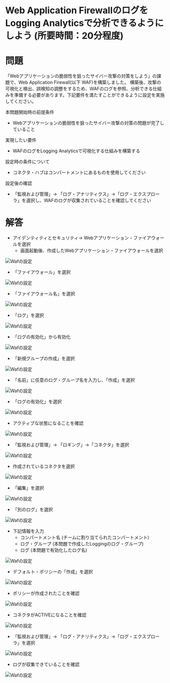 # Web Application FirewallのログをLogging Analyticsで分析できるようにしよう (所要時間：20分程度)
# 問題
「Webアプリケーションの脆弱性を狙ったサイバー攻撃の対策をしよう」の課題で、Web Application Firewall(以下 WAF)を構築しました。
構築後、攻撃の可視化と検出、誤検知の調整をするため、WAFのログを参照、分析できる仕組みを準備する必要があります。下記要件を満たすことができるように設定を実施してください。

本問題開始時の前提条件
- Webアプリケーションの脆弱性を狙ったサイバー攻撃の対策の問題が完了していること

実現したい要件
- WAFのログをLogging Analyticsで可視化する仕組みを構築する

設定時の条件について
- コネクタ・ハブはコンパートメントにあるものを使用してください
 
設定後の確認
- 「監視および管理」→ 「ログ・アナリティクス」→「ログ・エクスプローラ」を選択し、WAFのログが収集されていることを確認してください
  

# 解答
- アイデンティティとセキュリティ→ Webアプリケーション・ファイアウォールを選択
  - 画面起動後、作成したWebアプリケーション・ファイアウォールを選択
 
![Wafの設定](images/WAF/WAF_Log01.png "Wafの設定") 

- 「ファイアウォール」を選択

![Wafの設定](images/WAF/WAF_Log02.png "Wafの設定") 

- 「ファイアウォール名」を選択

![Wafの設定](images/WAF/WAF_Log03.png "Wafの設定") 

- 「ログ」を選択

![Wafの設定](images/WAF/WAF_Log04.png "Wafの設定")

- 「ログの有効化」から有効化

![Wafの設定](images/WAF/WAF_Log05.png "Wafの設定")

- 「新規グループの作成」を選択

![Wafの設定](images/WAF/WAF_Log06.png "Wafの設定")

- 「名前」に任意のログ・グループ名を入力し、「作成」を選択

![Wafの設定](images/WAF/WAF_Log07.png "Wafの設定")

- 「ログの有効化」を選択

![Wafの設定](images/WAF/WAF_Log08.png "Wafの設定")

- アクティブな状態になることを確認

![Wafの設定](images/WAF/WAF_Log09.png "Wafの設定")

- 「監視および管理」→ 「ロギング」→「コネクタ」を選択

![Wafの設定](images/WAF/WAF_Log13.png "Wafの設定")

- 作成されているコネクタを選択

![Wafの設定](images/WAF/WAF_Log21.png "Wafの設定")

- 「編集」を選択

![Wafの設定](images/WAF/WAF_Log22.png "Wafの設定")

- 「別のログ」を選択

![Wafの設定](images/WAF/WAF_Log23.png "Wafの設定")

- 下記情報を入力
     - コンパートメント名 (チームに割り当てられたコンパートメント)
     - ログ・グループ (本問題で作成したLoggingのログ・グループ)
     - ログ (本問題で有効化したログ名)

![Wafの設定](images/WAF/WAF_Log24.png "Wafの設定")

- デフォルト・ポリシーの「作成」を選択

![Wafの設定](images/WAF/WAF_Log16.png "Wafの設定")

- ポリシーが作成されたことを確認

![Wafの設定](images/WAF/WAF_Log17.png "Wafの設定")

- コネクタがACTIVEになることを確認

![Wafの設定](images/WAF/WAF_Log18.png "Wafの設定")

- 「監視および管理」→ 「ログ・アナリティクス」→「ログ・エクスプローラ」を選択

![Wafの設定](images/WAF/WAF_Log19.png "Wafの設定")

- ログが収集できていることを確認

![Wafの設定](images/WAF/WAF_Log20.png "Wafの設定")





